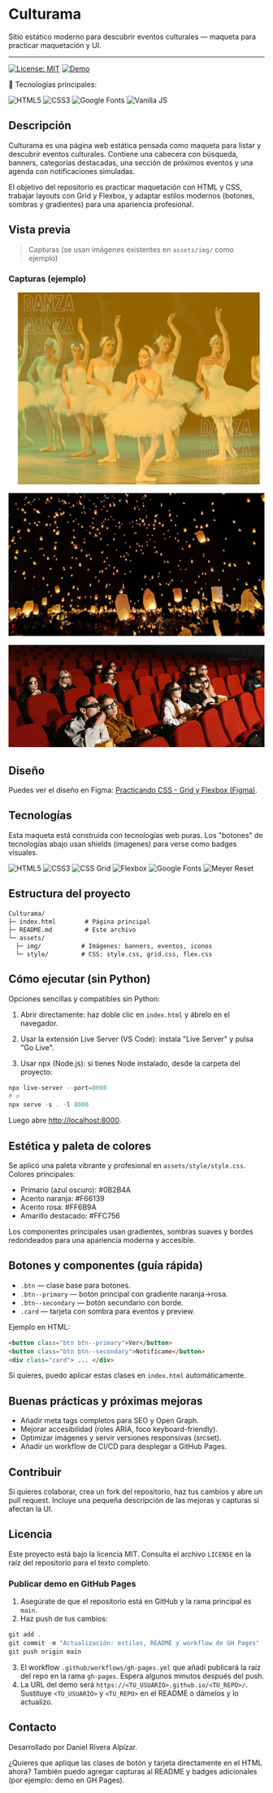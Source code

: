 # Culturama

Sitio estático moderno para descubrir eventos culturales — maqueta para practicar maquetación y UI.

---

[![License: MIT](https://img.shields.io/badge/License-MIT-yellow.svg)](LICENSE)
[![Demo](https://img.shields.io/badge/Demo-GitHub%20Pages-blue?style=for-the-badge)](https://dany1986-dra.github.io/Culturama/)

<!-- Badges de tecnologías -->

:rocket: Tecnologías principales:

![HTML5](https://img.shields.io/badge/HTML5-%23E34F26.svg?style=for-the-badge&logo=html5&logoColor=white) ![CSS3](https://img.shields.io/badge/CSS3-%231572B6.svg?style=for-the-badge&logo=css3&logoColor=white) ![Google Fonts](https://img.shields.io/badge/Google%20Fonts-typography-blue?style=for-the-badge&logo=google) ![Vanilla JS](https://img.shields.io/badge/Vanilla-JS-lightgrey?style=for-the-badge&logo=javascript)

## Descripción

Culturama es una página web estática pensada como maqueta para listar y descubrir eventos culturales. Contiene una cabecera con búsqueda, banners, categorías destacadas, una sección de próximos eventos y una agenda con notificaciones simuladas.

El objetivo del repositorio es practicar maquetación con HTML y CSS, trabajar layouts con Grid y Flexbox, y adaptar estilos modernos (botones, sombras y gradientes) para una apariencia profesional.

## Vista previa

> Capturas (se usan imágenes existentes en `assets/img/` como ejemplo)

### Capturas (ejemplo)

![Banner principal](assets/img/banner1.png)

![Evento de ejemplo](assets/img/evento-1.png)

![Agenda (ejemplo)](assets/img/agenda-1.png)

## Diseño
Puedes ver el diseño en Figma: [Practicando CSS - Grid y Flexbox (Figma)](https://www.figma.com/design/DDapk3Dl8AUODTIAVMfl3I/Practicando-CSS--Grid-y-Flexbox--Copy-?node-id=79-289&p=f&t=1f3h42U8yP5VXwnJ-0).

## Tecnologías

Esta maqueta está construida con tecnologías web puras. Los "botones" de tecnologías abajo usan shields (imagenes) para verse como badges visuales.

![HTML5](https://img.shields.io/badge/-HTML5-orange?style=for-the-badge&logo=html5) ![CSS3](https://img.shields.io/badge/-CSS3-blue?style=for-the-badge&logo=css3) ![CSS Grid](https://img.shields.io/badge/-CSS%20Grid-%237F8FFE?style=for-the-badge) ![Flexbox](https://img.shields.io/badge/-Flexbox-%2356B78C?style=for-the-badge) ![Google Fonts](https://img.shields.io/badge/-Google%20Fonts-4285F4?style=for-the-badge&logo=google) ![Meyer Reset](https://img.shields.io/badge/-Meyer%20Reset-%23D9D9D9?style=for-the-badge)

## Estructura del proyecto

```text
Culturama/
├─ index.html        # Página principal
├─ README.md         # Este archivo
└─ assets/
  ├─ img/           # Imágenes: banners, eventos, iconos
  └─ style/         # CSS: style.css, grid.css, flex.css
```

## Cómo ejecutar (sin Python)

Opciones sencillas y compatibles sin Python:

1. Abrir directamente: haz doble clic en `index.html` y ábrelo en el navegador.

2. Usar la extensión Live Server (VS Code): instala "Live Server" y pulsa "Go Live".

3. Usar npx (Node.js): si tienes Node instalado, desde la carpeta del proyecto:

```powershell
npx live-server --port=8000
# o
npx serve -s . -l 8000
```

Luego abre [http://localhost:8000](http://localhost:8000).

## Estética y paleta de colores

Se aplicó una paleta vibrante y profesional en `assets/style/style.css`. Colores principales:

- Primario (azul oscuro): #0B2B4A
- Acento naranja: #F66139
- Acento rosa: #FF6B9A
- Amarillo destacado: #FFC756

Los componentes principales usan gradientes, sombras suaves y bordes redondeados para una apariencia moderna y accesible.

## Botones y componentes (guía rápida)

- `.btn` — clase base para botones.
- `.btn--primary` — botón principal con gradiente naranja→rosa.
- `.btn--secondary` — botón secundario con borde.
- `.card` — tarjeta con sombra para eventos y preview.

Ejemplo en HTML:

```html
<button class="btn btn--primary">Ver</button>
<button class="btn btn--secondary">Notifícame</button>
<div class="card"> ... </div>
```

Si quieres, puedo aplicar estas clases en `index.html` automáticamente.

## Buenas prácticas y próximas mejoras

- Añadir meta tags completos para SEO y Open Graph.
- Mejorar accesibilidad (roles ARIA, foco keyboard-friendly).
- Optimizar imágenes y servir versiones responsivas (srcset).
- Añadir un workflow de CI/CD para desplegar a GitHub Pages.

## Contribuir

Si quieres colaborar, crea un fork del repositorio, haz tus cambios y abre un pull request. Incluye una pequeña descripción de las mejoras y capturas si afectan la UI.

## Licencia

Este proyecto está bajo la licencia MIT. Consulta el archivo `LICENSE` en la raíz del repositorio para el texto completo.

### Publicar demo en GitHub Pages

1. Asegúrate de que el repositorio está en GitHub y la rama principal es `main`.
2. Haz push de tus cambios:

```powershell
git add .
git commit -m "Actualización: estilos, README y workflow de GH Pages"
git push origin main
```

3. El workflow `.github/workflows/gh-pages.yml` que añadí publicará la raíz del repo en la rama `gh-pages`. Espera algunos minutos después del push.
4. La URL del demo será `https://<TU_USUARIO>.github.io/<TU_REPO>/`. Sustituye `<TU_USUARIO>` y `<TU_REPO>` en el README o dámelos y lo actualizo.

## Contacto

Desarrollado por Daniel Rivera Alpízar.

¿Quieres que aplique las clases de botón y tarjeta directamente en el HTML ahora? También puedo agregar capturas al README y badges adicionales (por ejemplo: demo en GH Pages).


